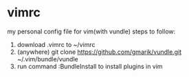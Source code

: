 vimrc
=====

my personal config file for vim(with vundle)
steps to follow:
1. download .vimrc to ~/vimrc
2. (anywhere) git clone https://github.com/gmarik/vundle.git ~/.vim/bundle/vundle
3. run command :BundleInstall to install plugins in vim
